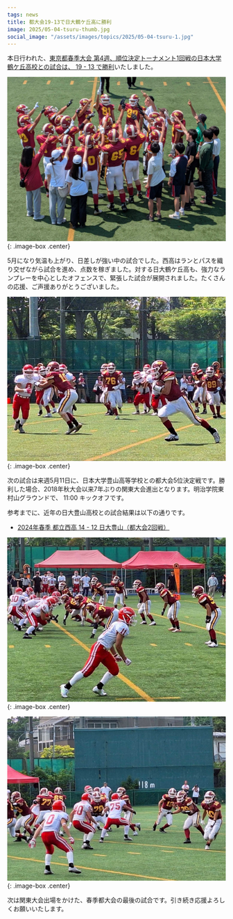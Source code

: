 ```yaml
---
tags: news
title: 都大会19-13で日大鶴ケ丘高に勝利
image: 2025/05-04-tsuru-thumb.jpg
social_image: "/assets/images/topics/2025/05-04-tsuru-1.jpg"
---
```


本日行われた、[東京都春季大会 第4週、順位決定トーナメント1回戦の日本大学鶴ケ丘高校との試合は、 19 - 13 で勝利](/game/2025/2025-05-04-tsuru.html)いたしました。

![試合風景写真](/assets/images/topics/2025/05-04-tsuru-1.jpg)
{: .image-box .center}

5月になり気温も上がり、日差しが強い中の試合でした。西高はランとパスを織り交ぜながら試合を進め、点数を稼ぎました。対する日大鶴ケ丘高も、強力なランプレーを中心としたオフェンスで、緊張した試合が展開されました。たくさんの応援、ご声援ありがとうございました。

![試合風景写真](/assets/images/topics/2025/05-04-tsuru-2.jpg)
{: .image-box .center}

次の試合は来週5月11日に、日本大学豊山高等学校との都大会5位決定戦です。勝利した場合、2018年秋大会以来7年ぶりの関東大会進出となります。明治学院東村山グラウンドで、 11:00 キックオフです。

参考までに、近年の日大豊山高校との試合結果は以下の通りです。
* [2024年春季 都立西高 14 - 12 日大豊山（都大会2回戦）](/game/2024/2024-04-21-buzan.html)

![試合風景写真](/assets/images/topics/2025/05-04-tsuru-3.jpg)
{: .image-box .center}

![試合風景写真](/assets/images/topics/2025/05-04-tsuru-4.jpg)
{: .image-box .center}

次は関東大会出場をかけた、春季都大会の最後の試合です。引き続き応援よろしくお願いいたします。
